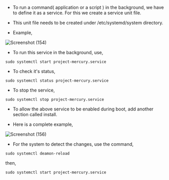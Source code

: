 * To run a command( application or a script ) in the background, we have to define it as a service. For this we create a service unit file. 

* This unit file needs to be created under /etc/systemd/system directory.

* Example,

![Screenshot (154)](https://github.com/NavedtheDev/DevOps-Learnings/assets/98219227/80fb692f-28e4-40c0-bfd7-50471be5c03a)


* To run this service in the background, use, 

```
sudo systemctl start project-mercury.service
```

* To check it's status,

```
sudo systemctl status project-mercury.service
```

* To stop the service,

```
sudo systemctl stop project-mercury.service
```

* To allow the above service to be enabled during boot, add another section called install. 

* Here is a complete example,

![Screenshot (156)](https://github.com/NavedtheDev/DevOps-Learnings/assets/98219227/4971eabe-f4b0-462c-ba06-39d56c936a3d)

* For the system to detect the changes, use the command,

```
sudo systemctl deamon-reload 
```

then,

```
sudo systemctl start project-mercury.service
```
